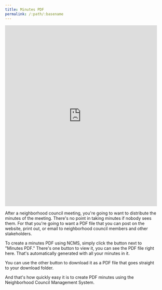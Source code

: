 ```yaml
---
title: Minutes PDF
permalink: /:path/:basename
---
```


<div style="position: relative; padding-bottom: 118.68131868131869%; height: 0;"><iframe src="https://www.loom.com/embed/709a0cef0edf48dd861456da389a75f7" frameborder="0" webkitallowfullscreen mozallowfullscreen allowfullscreen style="position: absolute; top: 0; left: 0; width: 100%; height: 100%;"></iframe></div>

After a neighborhood council meeting, you're going to want to distribute the minutes of the meeting. There's no point in taking minutes if nobody sees them. For that you're going to want a PDF file that you can post on the website, print out, or email to neighborhood council members and other stakeholders.

To create a minutes PDF using NCMS, simply click the button next to "Minutes PDF." There's one button to view it, you can see the PDF file right here. That's automatically generated with all your minutes in it.

You can use the other button to download it as a PDF file that goes straight to your download folder.

And that's how quickly easy it is to create PDF minutes using the Neighborhood Council Management System.
